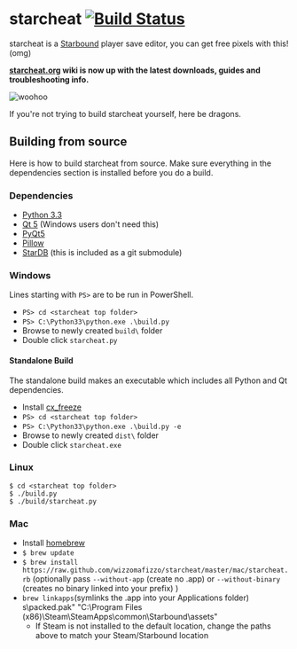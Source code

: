 # starcheat [![Build Status](https://travis-ci.org/wizzomafizzo/starcheat.png?branch=master)](https://travis-ci.org/wizzomafizzo/starcheat)

starcheat is a [Starbound](http://playstarbound.com/) player save editor, you can get free pixels with this! (omg)

**[starcheat.org](http://starcheat.org) wiki is now up with the latest downloads, guides and troubleshooting info.**

![woohoo](https://raw.github.com/wizzomafizzo/starcheat/master/starcheat/images/screenshot.png)

If you're not trying to build starcheat yourself, here be dragons.

## Building from source
Here is how to build starcheat from source. Make sure everything in the dependencies section is installed before you do a build.

### Dependencies
- [Python 3.3](http://www.python.org/getit/)
- [Qt 5](http://qt-project.org/downloads) (Windows users don't need this)
- [PyQt5](http://www.riverbankcomputing.com/software/pyqt/download5)
- [Pillow](https://pypi.python.org/pypi/Pillow/)
- [StarDB](https://github.com/McSimp/StarDB) (this is included as a git submodule)

### Windows
Lines starting with ```PS>``` are to be run in PowerShell.

- ```PS> cd <starcheat top folder>```
- ```PS> C:\Python33\python.exe .\build.py```
- Browse to newly created ```build\``` folder
- Double click ```starcheat.py```

#### Standalone Build
The standalone build makes an executable which includes all Python and Qt dependencies.

- Install [cx_freeze](http://cx-freeze.sourceforge.net/)
- ```PS> cd <starcheat top folder>```
- ```PS> C:\Python33\python.exe .\build.py -e```
- Browse to newly created ```dist\``` folder
- Double click ```starcheat.exe```

### Linux
```
$ cd <starcheat top folder>
$ ./build.py
$ ./build/starcheat.py
```

### Mac
- Install [homebrew](http://brew.sh/)
- ```$ brew update```
- ```$ brew install https://raw.github.com/wizzomafizzo/starcheat/master/mac/starcheat.rb``` (optionally pass ```--without-app``` (create no .app) or ```--without-binary``` (creates no binary linked into your prefix) )
- ```brew linkapps```(symlinks the .app into your Applications folder)
s\packed.pak" "C:\Program Files (x86)\Steam\SteamApps\common\Starbound\assets"
  - If Steam is not installed to the default location, change the paths above to match your Steam/Starbound location

